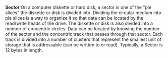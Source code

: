 **Sector**
On a computer diskette or hard disk, a sector is one of the "pie slices" the diskette or disk is divided into. Dividing the 
circular medium into pie slices is a way to organize it so that data can be located by the read/write heads of the drive. The 
diskette or disk is also divided into a number of concentric circles. Data can be located by knowing the number of the sector and 
the concentric track that passes through that sector. Each track is divided into a number of clusters that represent the smallest 
unit of storage that is addressable (can be written to or read). Typically, a Sector is 12 bytes in length. 
